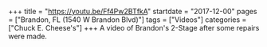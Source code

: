 +++
title = "https://youtu.be/Ff4Pw2BTfkA"
startdate = "2017-12-00"
pages = ["Brandon, FL (1540 W Brandon Blvd)"]
tags = ["Videos"]
categories = ["Chuck E. Cheese's"]
+++
A video of Brandon's 2-Stage after some repairs were made.
